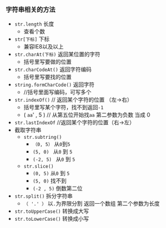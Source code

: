 ### 字符串相关的方法

* `str.length`  长度
  *  查看个数
* `str[下标]`  下标
  * 兼容IE8以及以上
* `str.charAt(下标)`  返回某位置的字符
  * 括号里写要做的位置
* `str.charCodeAt()` 返回字符编码
  *   括号里写要找的位置 
* `string.formCharCode()`    返回字符
  *  //括号里面写编码，可写多个
* `str.indexOf()`  // 返回某个字符的位置 （左→右） 
  *  括号里写某个字符，找不到返回`-1` 
  *  ( `aa`' ,  5   )   // 从第五位开始找`aa`  第二参数为负数 当成 0
* `str.lastIndexOf`  //返回某个字符的位置（右→左） 
* 截取字符串
  * `str.subtring()` 
    * `（0, 5）` 从`0`到`5`    
    * `(5, 0) ` 从`0` 到 `5`
    * `(-2, 5) ` 从`0` 到 `5`
  * `str.slice()`  
    * `(0, 5)` 从`0` 到 `5`
    * `(5, 0)` 找不到
    * `(-2 , 5)` 倒数第二位
* `str.split()` 拆分字符串
  * ``（ '.' ）``  以`.`为界限分割   返回一个数组 第二个参数为长度
* `str.toUpperCase()` 转换成大写
* `str.toLowerCase()` 转换成小写